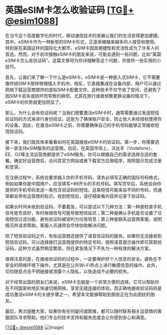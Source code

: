 # 英国eSIM卡怎么收验证码 [[TG💪+ @esim1088](https://t.me/s/esim1088)]

在当今这个高度数字化的时代，移动通信技术的发展让我们的生活变得更加便捷。其中，eSIM卡作为一种新型的SIM卡形式，正逐渐被越来越多的人接受和使用。特别是在英国这样的国际化大都市，eSIM卡因其便捷性和灵活性成为了许多人的首选。然而，对于初次接触eSIM卡的朋友来说，可能会遇到一些问题，比如“英国eSIM卡怎么收验证码”。这篇文章将为你详细解答这个问题，并提供一些实用的小技巧。

首先，让我们来了解一下什么是eSIM卡。eSIM卡是一种嵌入式SIM卡，它不需要像传统SIM卡那样物理插入手机中。相反，它直接集成在设备内部，用户可以通过网络下载运营商提供的虚拟SIM卡配置文件。这种技术不仅节省了空间，还避免了因SIM卡丢失或损坏而导致的麻烦。尤其在旅行或者频繁更换设备的情况下，eSIM卡的优势就更加明显了。

那么，为什么会有验证码呢？当我们想要激活eSIM卡时，通常需要通过发送短信验证码的方式来进行身份验证。这是为了确保账户安全，防止他人未经授权使用你的设备。因此，在激活eSIM卡之前，你需要确保自己的手机号码能够正常接收短信验证码。

接下来，我们就具体来看看如何在英国接收eSIM卡的验证码。第一步，你需要选择一家支持eSIM服务的运营商。目前，在英国市场上，沃达丰（Vodafone）、EE、O2等主流运营商都提供了eSIM服务。你可以根据自己的需求选择合适的套餐。确定好运营商后，访问其官方网站或者下载官方应用程序，按照提示完成注册和登录。

在注册过程中，系统会要求输入你的手机号码。请务必填写正确的国际号码格式，例如如果你是中国用户，应该填写+86开头的手机号码。填写完毕后，系统会向你提供的手机号码发送一条包含验证码的短信。这条短信可能来自不同的号码，但通常都会带有运营商的标识。收到短信后，请仔细查看内容并记录下验证码。

如果长时间未收到验证码，不要着急，可以尝试以下几种方法：第一种是检查手机信号是否良好，有时候弱信号可能导致短信延迟；第二种是确认手机是否设置了垃圾短信过滤功能，避免验证码被误判为垃圾信息；第三种是联系运营商客服，说明情况并请求帮助。客服人员通常会尽快协助解决问题。

除了短信验证码之外，有些运营商还提供了语音验证码的服务。如果你无法接收到短信验证码，可以选择拨打运营商提供的特定号码，按照语音提示操作即可获取验证码。这种方式虽然稍显繁琐，但在紧急情况下不失为一种有效的解决方案。

值得注意的是，在接收验证码的过程中，一定要保护好个人信息的安全。避免在不安全的网络环境下操作，尤其是在公共Wi-Fi热点上进行敏感信息的操作。此外，切勿随意点击不明链接或泄露个人隐私，以免造成不必要的损失。

对于经常出国的朋友们来说，eSIM卡无疑是一个非常方便的选择。它可以帮助你在不同国家和地区快速切换网络，享受无缝连接的体验。而正确地接收验证码则是成功激活eSIM卡的关键步骤之一。希望本文能够帮助到那些正在为此困扰的朋友。

最后，再次提醒大家，如果你有任何疑问或困难，都可以随时联系相关运营商的客服团队寻求帮助。他们专业的技术支持和服务态度会让你感到安心和满意。

[[TG💪+ @esim1088](https://t.me/s/esim1088) ![Image](https://i.postimg.cc/4NQfJmqS/Snipaste-2025-05-13-00-14-12.png)]